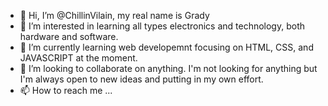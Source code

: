 - 👋 Hi, I’m @ChillinVilain, my real name is Grady
- 👀 I’m interested in learning all types electronics and technology, both hardware and software. 
- 🌱 I’m currently learning web developemnt focusing on HTML, CSS, and JAVASCRIPT at the moment. 
- 💞️ I’m looking to collaborate on anything. I'm not looking for anything but I'm always open to new ideas and putting in my own effort. 
- 📫 How to reach me ...

<!---
ChillinVilain/ChillinVilain is a ✨ special ✨ repository because its `README.md` (this file) appears on your GitHub profile.
You can click the Preview link to take a look at your changes.
--->
